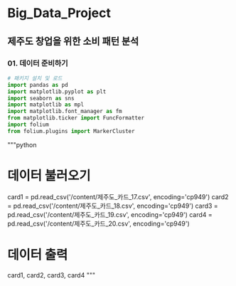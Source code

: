# Big_Data_Project
## 제주도 창업을 위한 소비 패턴 분석
### 01. 데이터 준비하기

```python
# 패키지 설치 및 로드
import pandas as pd
import matplotlib.pyplot as plt
import seaborn as sns
import matplotlib as mpl
import matplotlib.font_manager as fm
from matplotlib.ticker import FuncFormatter
import folium
from folium.plugins import MarkerCluster
```

"""python
# 데이터 불러오기
card1 = pd.read_csv('/content/제주도_카드_17.csv', encoding='cp949')
card2 = pd.read_csv('/content/제주도_카드_18.csv', encoding='cp949')
card3 = pd.read_csv('/content/제주도_카드_19.csv', encoding='cp949')
card4 = pd.read_csv('/content/제주도_카드_20.csv', encoding='cp949')

# 데이터 출력
card1, card2, card3, card4
"""
